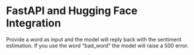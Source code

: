 # FastAPI and Hugging Face Integration

Provide a word as input and the model will reply back with the sentiment estimation. If you use the word "bad_word" the model will raise a 500 error.

